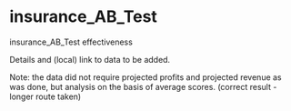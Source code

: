 # insurance_AB_Test
insurance_AB_Test effectiveness


Details and (local) link to data to be added.


Note: the data did not require projected profits and projected revenue as was done, but analysis on the basis of average scores.
(correct result - longer route taken)
